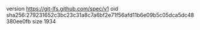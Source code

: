 version https://git-lfs.github.com/spec/v1
oid sha256:279231652c3bc23c31a8c7a6bf2e71f56afd11b6e09b5c05dca5dc48380ee0fb
size 1934
